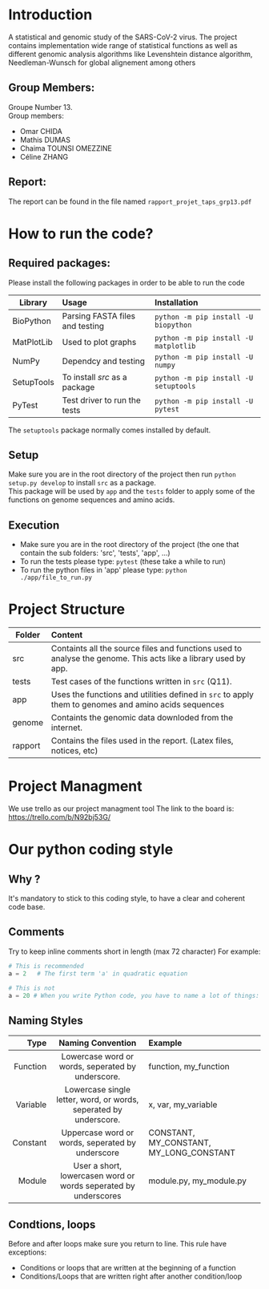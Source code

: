 # Introduction
A statistical and genomic study of the SARS-CoV-2 virus. The project contains implementation wide range of statistical functions as well as different genomic analysis algorithms like Levenshtein distance algorithm, Needleman-Wunsch for global alignement among others

## Group Members:
Groupe Number 13.\
Group members:
* Omar CHIDA
* Mathis DUMAS
* Chaima TOUNSI OMEZZINE
* Céline ZHANG

## Report:
The report can be found in the file named `rapport_projet_taps_grp13.pdf`

# How to run the code?
## Required packages:
Please install the following packages in order to be able to run the code

|Library |Usage|Installation|
|----|:-------|:-------|
|BioPython|Parsing FASTA files and testing| `python -m pip install -U biopython`|
|MatPlotLib|Used to plot graphs|`python -m pip install -U matplotlib`|
|NumPy|Dependcy and testing| `python -m pip install -U numpy`|
|SetupTools|To install *src* as a package| `python -m pip install -U setuptools`|
|PyTest|Test driver to run the  tests| `python -m pip install -U pytest`|

The `setuptools` package normally comes installed by default.
## Setup
Make sure you are in the root directory of the project then run `python setup.py develop` to install `src` as a package.\
This package will be used by `app` and the `tests` folder to apply some of the functions on genome sequences and amino acids.
## Execution
- Make sure you are in the root directory of the project (the one that contain the sub folders: 'src', 'tests', 'app', ...)
- To run the tests please type: `pytest` (these take a while to run)
- To run the python files in 'app' please type: `python ./app/file_to_run.py`

# Project Structure
|Folder |Content|
|----|:-------|
|src|Containts all the source files and functions used to analyse the genome. This acts like a library used by app.|
|tests|Test cases of the functions written in `src` (Q11).|
|app|Uses the functions and utilities defined in `src` to apply them to genomes and amino acids sequences|
|genome|Containts the genomic data downloded from the internet.|
|rapport|Contains the files used in the report. (Latex files, notices, etc)|

# Project Managment
We use trello as our project managment tool
The link to the board is: https://trello.com/b/N92bj53G/

# Our python coding style
## Why ?
It's mandatory to stick to this coding style, to have a clear and coherent code base.
## Comments
Try to keep inline comments short in length (max 72 character)
For example:
```python
# This is recommended
a = 2   # The first term 'a' in quadratic equation

# This is not
a = 20 # When you write Python code, you have to name a lot of things: variables, functions, classes, packages, and so on. Choosing sensible names will save you time and energy later. You’ll be able to figure out, from the name, what a certain variable, function, or class represents.
```
## Naming Styles
|Type | Naming Convention|Example|
|----:|:-------:|:-------|
|Function|Lowercase word or words, seperated by underscore.|function, my_function|
|Variable|Lowercase single letter, word, or words, seperated by underscore.|x, var, my_variable|
|Constant|Uppercase word or words, seperated by underscore|CONSTANT, MY_CONSTANT, MY_LONG_CONSTANT|
|Module|User a short, lowercasen word or words seperated by underscores|module.py, my_module.py|
## Condtions, loops
Before and after loops make sure you return to line. 
This rule have exceptions:
* Conditions or loops that are written at the beginning of a function
* Conditions/Loops that are written right after another condition/loop
